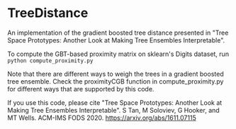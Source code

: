 # TreeDistance
An implementation of the gradient boosted tree distance presented in "Tree Space Prototypes: Another Look at Making Tree Ensembles Interpretable".

To compute the GBT-based proximity matrix on sklearn's Digits dataset, run
`python compute_proximity.py`

Note that there are different ways to weigh the trees in a gradient boosted tree ensemble. Check the proximityCGB function in compute_proximity.py for different ways that are supported by this code.

If you use this code, please cite "Tree Space Prototypes: Another Look at Making Tree Ensembles Interpretable". S Tan, M Soloviev, G Hooker, and MT Wells. ACM-IMS FODS 2020. https://arxiv.org/abs/1611.07115

